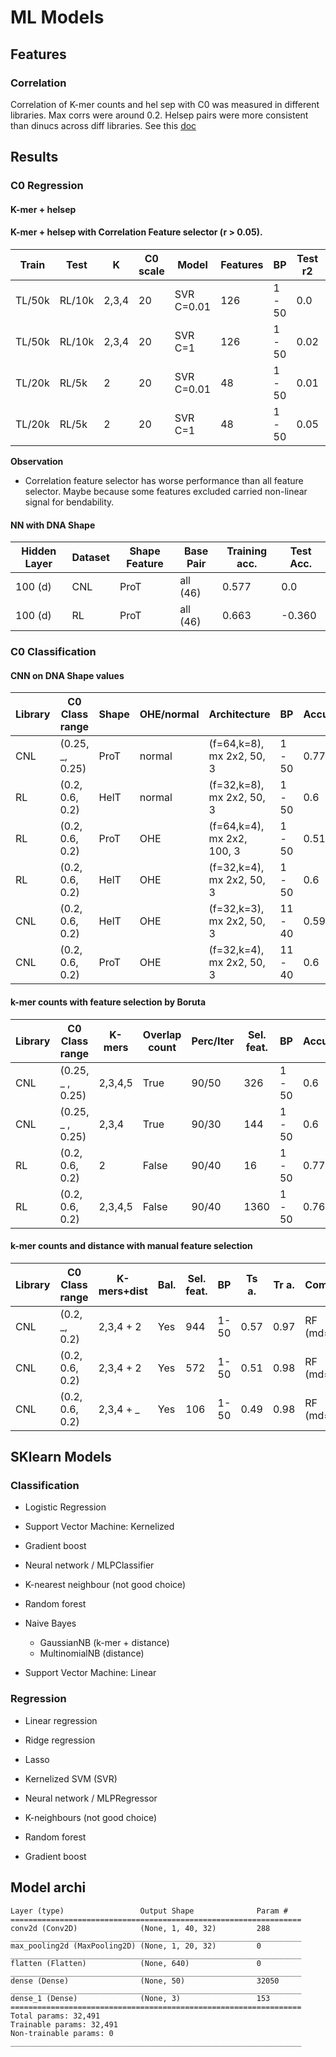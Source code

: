 # ML Models

## Features

### Correlation 
Correlation of K-mer counts and hel sep with C0 was measured in different libraries. Max corrs were around 0.2. Helsep pairs were more consistent than dinucs across diff libraries. See this [doc](https://docs.google.com/document/d/1WM0VoBn-2Az33w3PMWKPp7xLdan5hTHv/edit?usp=sharing&ouid=113564166501064431161&rtpof=true&sd=true) 
## Results

### C0 Regression 

#### K-mer + helsep



#### K-mer + helsep with Correlation Feature selector (r > 0.05). 

| Train  | Test   | K     | C0 scale | Model      | Features | BP     | Test r2 | Train r2 |
| ------ | ------ | ----- | -------- | ---------- | -------- | ------ | ------- | -------- |
| TL/50k | RL/10k | 2,3,4 | 20       | SVR C=0.01 | 126      | 1 - 50 | 0.0     | 0.28     |
| TL/50k | RL/10k | 2,3,4 | 20       | SVR C=1    | 126      | 1 - 50 | 0.02    | 0.43     |
| TL/20k | RL/5k  | 2     | 20       | SVR C=0.01 | 48       | 1 - 50 | 0.01    | 0.22     |
| TL/20k | RL/5k  | 2     | 20       | SVR C=1    | 48       | 1 - 50 | 0.05    | 0.36     |

**Observation**

- Correlation feature selector has worse performance than all feature selector. Maybe because some features excluded carried non-linear signal for bendability.


#### NN with DNA Shape

| Hidden Layer | Dataset | Shape Feature | Base Pair | Training acc. | Test Acc. |
| ------------ | ------- | ------------- | --------- | ------------- | --------- |
| 100 (d)      | CNL     | ProT          | all (46)  | 0.577         | 0.0       |
| 100 (d)      | RL      | ProT          | all (46)  | 0.663         | -0.360    |

### C0 Classification 

#### CNN on DNA Shape values

| Library | C0 Class range   | Shape | OHE/normal | Architecture               | BP      | Accuracy |
| ------- | ---------------- | ----- | ---------- | -------------------------- | ------- | -------- |
| CNL     | (0.25, \_, 0.25) | ProT  | normal     | (f=64,k=8), mx 2x2, 50, 3  | 1 - 50  | 0.77     |
| RL      | (0.2, 0.6, 0.2)  | HelT  | normal     | (f=32,k=8), mx 2x2, 50, 3  | 1 - 50  | 0.6      |
| RL      | (0.2, 0.6, 0.2)  | ProT  | OHE        | (f=64,k=4), mx 2x2, 100, 3 | 1 - 50  | 0.51     |
| RL      | (0.2, 0.6, 0.2)  | HelT  | OHE        | (f=32,k=4), mx 2x2, 50, 3  | 1 - 50  | 0.6      |
| CNL     | (0.2, 0.6, 0.2)  | HelT  | OHE        | (f=32,k=3), mx 2x2, 50, 3  | 11 - 40 | 0.59     |
| CNL     | (0.2, 0.6, 0.2)  | ProT  | OHE        | (f=32,k=4), mx 2x2, 50, 3  | 11 - 40 | 0.6      |

#### k-mer counts with feature selection by Boruta

| Library | C0 Class range    | K-mers  | Overlap count | Perc/Iter | Sel. feat. | BP     | Accuracy |
| ------- | ----------------- | ------- | ------------- | --------- | ---------- | ------ | -------- |
| CNL     | (0.25, \_ , 0.25) | 2,3,4,5 | True          | 90/50     | 326        | 1 - 50 | 0.6      |
| CNL     | (0.25, \_ , 0.25) | 2,3,4   | True          | 90/30     | 144        | 1 - 50 | 0.6      |
| RL      | (0.2, 0.6, 0.2)   | 2       | False         | 90/40     | 16         | 1 - 50 | 0.77     |
| RL      | (0.2, 0.6, 0.2)   | 2,3,4,5 | False         | 90/40     | 1360       | 1 - 50 | 0.76     |

#### k-mer counts and distance with manual feature selection

| Library | C0 Class range  | K-mers+dist | Bal. | Sel. feat. | BP   | Ts a. | Tr a. | Comment     |
| ------- | --------------- | ----------- | ---- | ---------- | ---- | ----- | ----- | ----------- |
| CNL     | (0.2, \_, 0.2)  | 2,3,4 + 2   | Yes  | 944        | 1-50 | 0.57  | 0.97  | RF (md=32)  |
| CNL     | (0.2, 0.6, 0.2) | 2,3,4 + 2   | Yes  | 572        | 1-50 | 0.51  | 0.98  | RF (md=inf) |
| CNL     | (0.2, 0.6, 0.2) | 2,3,4 + \_  | Yes  | 106        | 1-50 | 0.49  | 0.98  | RF (md=inf) |

## SKlearn Models

### Classification

- Logistic Regression
- Support Vector Machine: Kernelized
- Gradient boost
- Neural network / MLPClassifier
- K-nearest neighbour (not good choice)

- Random forest
- Naive Bayes
  - GaussianNB (k-mer + distance)
  - MultinomialNB (distance)
- Support Vector Machine: Linear

### Regression

- Linear regression
- Ridge regression
- Lasso
- Kernelized SVM (SVR)
- Neural network / MLPRegressor

- K-neighbours (not good choice)
- Random forest
- Gradient boost

## Model archi

```
Layer (type)                 Output Shape              Param #
=================================================================
conv2d (Conv2D)              (None, 1, 40, 32)         288
_________________________________________________________________
max_pooling2d (MaxPooling2D) (None, 1, 20, 32)         0
_________________________________________________________________
flatten (Flatten)            (None, 640)               0
_________________________________________________________________
dense (Dense)                (None, 50)                32050
_________________________________________________________________
dense_1 (Dense)              (None, 3)                 153
=================================================================
Total params: 32,491
Trainable params: 32,491
Non-trainable params: 0
_________________________________________________________________
```
